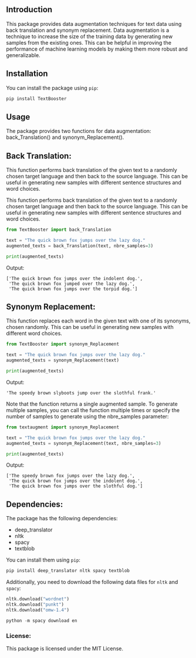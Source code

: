 ## Introduction

This package provides data augmentation techniques for text data using back translation and synonym replacement. Data augmentation is a technique to increase the size of the training data by generating new samples from the existing ones. This can be helpful in improving the performance of machine learning models by making them more robust and generalizable.

## Installation

You can install the package using `pip`:

```python
pip install TextBooster
```

## Usage
The package provides two functions for data augmentation: back_Translation() and synonym_Replacement().

## Back Translation:
This function performs back translation of the given text to a randomly chosen target language and then back to the source language. This can be useful in generating new samples with different sentence structures and word choices.

This function performs back translation of the given text to a randomly chosen target language and then back to the source language. This can be useful in generating new samples with different sentence structures and word choices.

```python
from TextBooster import back_Translation

text = "The quick brown fox jumps over the lazy dog."
augmented_texts = back_Translation(text, nbre_samples=3)

print(augmented_texts)
```
Output:
```vbnet
['The quick brown fox jumps over the indolent dog.',
 'The quick brown fox jumped over the lazy dog.',
 'The quick brown fox jumps over the torpid dog.']
```

## Synonym Replacement:
This function replaces each word in the given text with one of its synonyms, chosen randomly. This can be useful in generating new samples with different word choices.
```python
from TextBooster import synonym_Replacement

text = "The quick brown fox jumps over the lazy dog."
augmented_texts = synonym_Replacement(text)

print(augmented_texts)
```
Output:
```vbnet
'The speedy brown slyboots jump over the slothful frank.'
```

Note that the function returns a single augmented sample. To generate multiple samples, you can call the function multiple times or specify the number of samples to generate using the nbre_samples parameter:
```python
from textaugment import synonym_Replacement

text = "The quick brown fox jumps over the lazy dog."
augmented_texts = synonym_Replacement(text, nbre_samples=3)

print(augmented_texts)
```
Output:
```vbnet
['The speedy brown fox jumps over the lazy dog.',
 'The quick brown fox jumps over the indolent dog.',
 'The quick brown fox jumps over the slothful dog.']
```
## Dependencies:
The package has the following dependencies:
- deep_translator
- nltk
- spacy
- textblob

You can install them using `pip`:
```python
pip install deep_translator nltk spacy textblob
```
Additionally, you need to download the following data files for `nltk` and `spacy`:
```python
nltk.download("wordnet")
nltk.download("punkt")
nltk.download("omw-1.4")

python -m spacy download en
```
### License:
This package is licensed under the MIT License.
